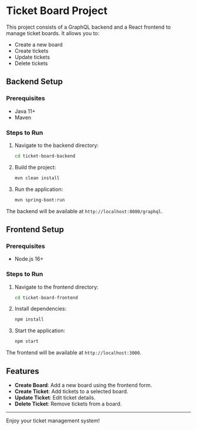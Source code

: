 
# Ticket Board Project

This project consists of a GraphQL backend and a React frontend to manage ticket boards. It allows you to:
- Create a new board
- Create tickets
- Update tickets
- Delete tickets

## Backend Setup

### Prerequisites
- Java 11+
- Maven

### Steps to Run
1. Navigate to the backend directory:
   ```bash
   cd ticket-board-backend
   ```
2. Build the project:
   ```bash
   mvn clean install
   ```
3. Run the application:
   ```bash
   mvn spring-boot:run
   ```

The backend will be available at `http://localhost:8080/graphql`.

## Frontend Setup

### Prerequisites
- Node.js 16+

### Steps to Run
1. Navigate to the frontend directory:
   ```bash
   cd ticket-board-frontend
   ```
2. Install dependencies:
   ```bash
   npm install
   ```
3. Start the application:
   ```bash
   npm start
   ```

The frontend will be available at `http://localhost:3000`.

## Features

- **Create Board**: Add a new board using the frontend form.
- **Create Ticket**: Add tickets to a selected board.
- **Update Ticket**: Edit ticket details.
- **Delete Ticket**: Remove tickets from a board.

---
Enjoy your ticket management system!
